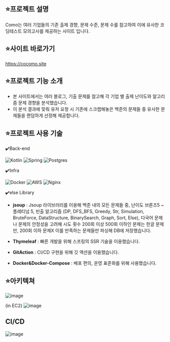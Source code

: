 <h2>⭐️프로젝트 설명</h2>

Como는 여러 기업들의 기존 출제 경향, 문제 수준, 문제 수를 참고하여 이에 유사한
코딩테스트 모의고사를 제공하는 사이트 입니다.

<h2>⭐️사이트 바로가기</h2>
<a href="https://cocomo.site">https://cocomo.site</a>

<h2>⭐️프로젝트 기능 소개</h2>

- 본 사이트에서는 여러 블로그, 기출 문제를 참고해 각 기업 별 출제 난이도와 알고리즘 문제 경향을 분석했습니다.
- 이 분석 결과에 맞춰 유저 요청 시 기존에 스크랩해놓은 백준의 문제들 중 유사한 문제들을 랜덤하게 선정해 제공합니다.



<h2>⭐️프로젝트 사용 기술</h2>

✔️Back-end

![Kotlin](https://img.shields.io/badge/kotlin-%237F52FF.svg?style=for-the-badge&logo=kotlin&logoColor=white)
![Spring](https://img.shields.io/badge/spring-%236DB33F.svg?style=for-the-badge&logo=spring&logoColor=white)
![Postgres](https://img.shields.io/badge/postgres-%23316192.svg?style=for-the-badge&logo=postgresql&logoColor=white)

✔️Infra

![Docker](https://img.shields.io/badge/docker-%230db7ed.svg?style=for-the-badge&logo=docker&logoColor=white)
![AWS](https://img.shields.io/badge/AWS-%23FF9900.svg?style=for-the-badge&logo=amazon-aws&logoColor=white)
![Nginx](https://img.shields.io/badge/nginx-%23009639.svg?style=for-the-badge&logo=nginx&logoColor=white)

✔️else Library

- **jsoup** : Jsoup 라이브러리를 이용해 백준 내의 모든 문제들 중,
  난이도 브론즈5 ~ 플레티넘 5, 빈출 알고리즘 (DP, DFS_BFS, Greedy, Str, Simulation, BruteForce, DataStructure, BinarySearch, Graph, Sort, Else),
  다국어 문제나 문제의 안정성을 고려해 시도 횟수 200회 이상 500회 이하인 문제는 한글 문제만, 200회 이하 문제X
  이를 만족하는 문제들만 파싱해 DB에 저장했습니다.

- **Thymeleaf** : 빠른 개발을 위해 스프링의 SSR 기술을 이용했습니다.

- **GitAction** : CI/CD 구현을 위해 깃 액션을 이용했습니다.

- **Docker&Docker-Compose** : 배포 편의, 운영 표준화를 위해 사용했습니다.



<h2>⭐️아키텍쳐</h2>

![image](https://github.com/user-attachments/assets/595159ea-777a-4b02-9fc8-79eacc59b77c)

(in EC2)
![image](https://github.com/user-attachments/assets/9ba26e11-a42e-4049-812b-6b648e47a480)


<h2>CI/CD</h2>

![image](https://github.com/user-attachments/assets/993f14b8-5a39-4126-bc26-0fbacb03fab1)
